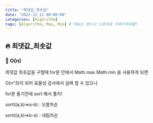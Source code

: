 ```yaml
---
title: "최댓값_최솟값"
date: "2022-12-12 00:00:00"
categories: [Algorithm]
tags: [Algorithm, Max, Min] # TAG는 반드시 소문자로 이루어져야함!
---
```


## 🔥 최댓값\_최솟값

### 🐛 O(n)

최댓값 최솟값을 구할때 for문 안에서 Math.max Math.min 을 사용하게 되면

O(n^3)이 되어 효율성 검사에서 실패 할 수 있으니

for문 돌기전에 sort 해서 풀자!

sort((a,b)=>a-b) : 오름차순

sort((a,b)=>b-a) : 내림차순
